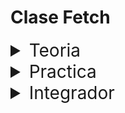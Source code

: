 # Clase Fetch

<details>
<summary style="font-size:28px">Teoria</summary>

---

Lee la siguiente documentacion:

- [Fetch API](https://developer.mozilla.org/en-US/docs/Web/API/Fetch_API/Using_Fetch)

- [Funciones asincrónicas](https://developer.mozilla.org/en-US/docs/Web/JavaScript/Reference/Statements/async_function)

Comienza a leer el archivo `App.jsx`, intenta entender el flujo de renderizado, el funcionamiento, y como se relacionan los componentes entre si.

- Aprende la sintaxis de `fetch`

- Recuerda la sintaxis de las funciones asincronas

- Analiza las ventajas de usar `async await` en vez de `.then`

- Observa como obtenemos los datos de la API, y como usamos un estado para guardarlos e indicarle a React que debe renderizar nuevamente.

- Observa como utilizamos un estado `loading` para darle feedback al usuario mientras se obtienen los datos.

- Observa como utilizamos un estado `error` para darle feedback al usuario en caso de que ocurra un error.

---

Si quieres, puedes ver el ejercicio con el que trabajaremos durante la clase [aqui](/src/clases/12-fetch/teoria/App.jsx)
</details>
<details>
<summary style="font-size:28px">Practica</summary>

---

### Fetch ejercicio 1

Crea una app con lo siguiente

1. En el mount hara un fetch a `https://jsonplaceholder.typicode.com/posts/1` y guardara el `titulo` en un estado

2. Un texto que muestre el `titulo` guardado en el estado

---

### Fetch ejercicio 2

Crea una app con lo siguiente
  
1. Un boton con el texto `buscar datos`

    - `onClick` llama a una async function

      - utilizando la api `https://cat-fact.herokuapp.com/facts` obtiene una lista de hechos

      - guarda en un estado el `_id` y `text` de cada hecho
  
2. Una lista que muestre los datos guardados en el estado

3. Mientras se esten cargando los datos, muestra un texto `cargando datos`

---

### Fetch ejercicio 3

Crea una app con lo siguiente

1. Un boton con el texto `siguiente facto`
    
    - `onClick` llama a una async function

      - utilizando la api `https://cat-fact.herokuapp.com/facts/random` guarda en un estado el `text` del facto
  
2. Un texto que muestre el facto guardado en el estado

3. Ni bien inicia la app
  
    - Se llama a la api
    
    - Se guarda un facto en el estado

---

### Fetch ejercicio 4

Crea una app con lo siguiente

1. Un formulario que permita ingresar un titulo `input text` y un body `textarea`

2. Un boton con el texto `guardar`
  
      - `onClick` llama a una async function
  utilizando la api `https://jsonplaceholder.typicode.com/posts`
  
      - *(la api no guarda los datos en el servidor, pero devolvera como si lo hiciera)*

---

### Fetch ejercicio 5

Crea una app con lo siguiente

1. Un estado para guardar posts

2. Un estado para guardar errores de la api

3. Un estado para guardar el loading de la api

4. Una funcion que hara un fetch a `https://jsonplaceholder.typicode.com/posts`
  
    - En el mount se llamara a la funcion que hace el fetch y guardara los datos en un estado.

5. Un formulario que permita ingresar un titulo `input type text` y un body `textarea`

6. Un boton con el texto `guardar`
  
    - `onClick` llama a una async function
  utilizando la api `https://jsonplaceholder.typicode.com/posts`
  
    - *(la api no guarda los datos en el servidor, pero devolvera como si lo hiciera)*

    - Se volvera a hacer un fetch a `https://jsonplaceholder.typicode.com/posts` para simular que obtenemos los datos guardados en el servidor actualizados

7. Una lista que muestre los datos guardados en el estado

---

Puedes ver la resolucion [aqui](/src/clases/12-fetch/practica/App.jsx)
</details>
<details>
<summary style="font-size:28px">Integrador</summary>
WIP: come later
</details>